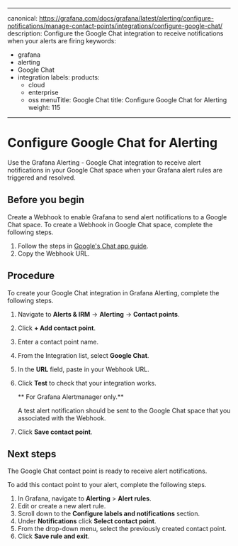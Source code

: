 -----

canonical: https://grafana.com/docs/grafana/latest/alerting/configure-notifications/manage-contact-points/integrations/configure-google-chat/
description: Configure the Google Chat integration to receive notifications when your alerts are firing
keywords:

- grafana
- alerting
- Google Chat
- integration
  labels:
  products:
  - cloud
  - enterprise
  - oss
    menuTitle: Google Chat
    title: Configure Google Chat for Alerting
    weight: 115

-----

# Configure Google Chat for Alerting

Use the Grafana Alerting - Google Chat integration to receive alert notifications in your Google Chat space when your Grafana alert rules are triggered and resolved.

## Before you begin

Create a Webhook to enable Grafana to send alert notifications to a Google Chat space.
To create a Webhook in Google Chat space, complete the following steps.

1. Follow the steps in [Google's Chat app guide](https://developers.google.com/workspace/chat/quickstart/webhooks#create_a_webhook).
2. Copy the Webhook URL.

## Procedure

To create your Google Chat integration in Grafana Alerting, complete the following steps.

1. Navigate to **Alerts & IRM** -\> **Alerting** -\> **Contact points**.

2. Click **+ Add contact point**.

3. Enter a contact point name.

4. From the Integration list, select **Google Chat**.

5. In the **URL** field, paste in your Webhook URL.

6. Click **Test** to check that your integration works.
   
   \*\* For Grafana Alertmanager only.\*\*
   
   A test alert notification should be sent to the Google Chat space that you associated with the Webhook.

7. Click **Save contact point**.

## Next steps

The Google Chat contact point is ready to receive alert notifications.

To add this contact point to your alert, complete the following steps.

1. In Grafana, navigate to **Alerting** \> **Alert rules**.
2. Edit or create a new alert rule.
3. Scroll down to the **Configure labels and notifications** section.
4. Under **Notifications** click **Select contact point**.
5. From the drop-down menu, select the previously created contact point.
6. Click **Save rule and exit**.
